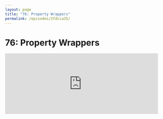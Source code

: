 ```yaml
---
layout: page
title: "76: Property Wrappers"
permalink: /episodes/3fdcca35/
---
```


# 76: Property Wrappers

<iframe frameBorder="0" height="200px" scrolling="no" seamless src="https://player.simplecast.com/234e904c-9511-47ee-9fa8-658b58c60878" width="100%" />

* [Proposal SE-0258](https://github.com/apple/swift-evolution/blob/master/proposals/0258-property-wrappers.md)
* Review threads:
  * [First review](https://forums.swift.org/t/se-0258-property-delegates/23139)
  * [Second review](https://forums.swift.org/t/se-0258-property-wrappers-second-review/25843)
  * [Third review](https://forums.swift.org/t/se-0258-property-wrappers-third-review/26399)
* Blog post by [Vincent Padreilles](https://twitter.com/v_pradeilles) on [using property wrappers](https://gist.github.com/vincent-pradeilles/875c9dd165542912f3803f8e01b3e15e)
* Blog post by [John Sundell](https://twitter.com/johnsundell) on [The Swift 5.1 features that power SwiftUI’s API](https://www.swiftbysundell.com/posts/the-swift-51-features-that-power-swiftuis-api#property-wrappers)
* [Originally pitched in the Swift forums as "Property Behaviors" in 2015-2016](https://github.com/apple/swift-evolution/blob/master/proposals/0030-property-behavior-decls.md)
* [NSHipster article](https://nshipster.com/propertywrapper/)

## Thanks to this episode's Sponsors

### [Clubhouse.io](https://clubhouse.io/swiftunwrapped)

Clubhouse is the first project management platform for software development that brings everyone together so that teams can focus on what matters – creating products their customers love. 

With a simple API and robust set of integrations, Clubhouse seamlessly integrates with the tools you use every day, getting out of your way so that you can deliver quality software on time. 

Listeners of Swift Unwrapped can sign up for **two free months** of Clubhouse by visiting https://clubhouse.io/swiftunwrapped 

### [Instabug](https://instabug.com/swift?utm_source=swift&utm_medium=podcasts&utm_campaign=swiftunwrapped-podcasts-q319-July)

Squash bugs in less than a minute with Instabug. Get a [14-days trial and their brand new t-shirt](https://instabug.com/swift?utm_source=swift&utm_medium=podcasts&utm_campaign=swiftunwrapped-podcasts-q319-July) once you signup and integrate Instabug in your app.

## Get in Touch

If you're enjoying the show and want to say thank you, the best way to do that is by [leaving us a review on iTunes](https://itunes.apple.com/us/podcast/swift-unwrapped/id1209817203?mt=2)! It lets us know what you think of the show and helps us climb the charts so other people can find the show.

We've also got a channel set up on Spectrum.chat! If you want to talk about today's episode, ask us a question or just follow the conversation, jump in anytime at [spectrum.chat/specfm/swift-unwrapped](https://spectrum.chat/specfm/swift-unwrapped)
